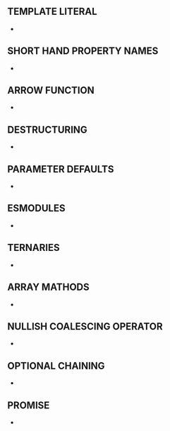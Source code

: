 ## TEMPLATE LITERAL
- 

## SHORT HAND PROPERTY NAMES
-

## ARROW FUNCTION
-

## DESTRUCTURING
-

## PARAMETER DEFAULTS
-

## ESMODULES
-

## TERNARIES
-

## ARRAY MATHODS
-

## NULLISH COALESCING OPERATOR
-

## OPTIONAL CHAINING
-

## PROMISE
-